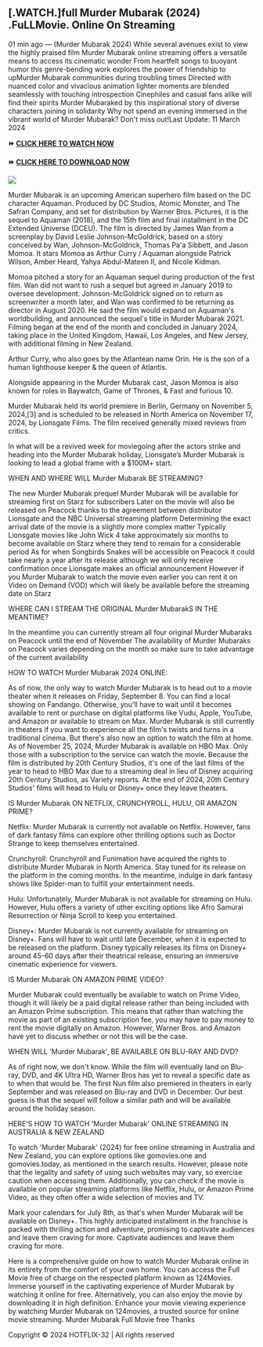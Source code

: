 ## [.WATCH.]full Murder Mubarak (2024) .FuLLMovie. Online On Streaming

01 min ago — (Murder Mubarak 2024) While several avenues exist to view the highly praised film Murder Mubarak online streaming offers a versatile means to access its cinematic wonder From heartfelt songs to buoyant humor this genre-bending work explores the power of friendship to upMurder Mubarak communities during troubling times Directed with nuanced color and vivacious animation lighter moments are blended seamlessly with touching introspection Cinephiles and casual fans alike will find their spirits Murder Mubaraked by this inspirational story of diverse characters joining in solidarity Why not spend an evening immersed in the vibrant world of Murder Mubarak? Don't miss out!Last Update: 11 March 2024


**⏩ [CLICK HERE TO WATCH NOW](https://t.co/nyEIar3CEy)**


**⏩ [CLICK HERE TO DOWNLOAD NOW](https://t.co/nyEIar3CEy)**


<a href="https://t.co/nyEIar3CEy" rel="nofollow" ><img src="https://blogger.googleusercontent.com/img/b/R29vZ2xl/AVvXsEgpUoUgqiH2PJCPjlfIYH5d-FonJ02EV8oTAFiXQkuEgIbQFyw9qKGwIiZRDHEhsO4v_XkaWgQw-6wBXyCdmosuAqXvseddtQTVJfhxH1-8pIpUj0Acd-dkZELWN4PFNULGaFakdGLI_Go1J9eDIoGasQWKZrLGODiEMW1AIYmDcFmVyGO6Zyy9507INuzT/w640-h360/sdfg.gif" style="max-width: 100%;"></a>


Murder Mubarak is an upcoming American superhero film based on the DC character Aquaman. Produced by DC Studios, Atomic Monster, and The Safran Company, and set for distribution by Warner Bros. Pictures, it is the sequel to Aquaman (2018), and the 15th film and final installment in the DC Extended Universe (DCEU). The film is directed by James Wan from a screenplay by David Leslie Johnson-McGoldrick, based on a story conceived by Wan, Johnson-McGoldrick, Thomas Pa'a Sibbett, and Jason Momoa. It stars Momoa as Arthur Curry / Aquaman alongside Patrick Wilson, Amber Heard, Yahya Abdul-Mateen II, and Nicole Kidman.


Momoa pitched a story for an Aquaman sequel during production of the first film. Wan did not want to rush a sequel but agreed in January 2019 to oversee development. Johnson-McGoldrick signed on to return as screenwriter a month later, and Wan was confirmed to be returning as director in August 2020. He said the film would expand on Aquaman's worldbuilding, and announced the sequel's title in Murder Mubarak 2021. Filming began at the end of the month and concluded in January 2024, taking place in the United Kingdom, Hawaii, Los Angeles, and New Jersey, with additional filming in New Zealand.


Arthur Curry, who also goes by the Atlantean name Orin. He is the son of a human lighthouse keeper & the queen of Atlantis.


Alongside appearing in the Murder Mubarak cast, Jason Momoa is also known for roles in Baywatch, Game of Thrones, & Fast and furious 10.


Murder Mubarak held its world premiere in Berlin, Germany on November 5, 2024,[3] and is scheduled to be released in North America on November 17, 2024, by Lionsgate Films. The film received generally mixed reviews from critics.


In what will be a revived week for moviegoing after the actors strike and heading into the Murder Mubarak holiday, Lionsgate’s Murder Mubarak is looking to lead a global frame with a $100M+ start.


WHEN AND WHERE WILL Murder Mubarak BE STREAMING?


The new Murder Mubarak prequel Murder Mubarak will be available for streaming first on Starz for subscribers Later on the movie will also be released on Peacock thanks to the agreement between distributor Lionsgate and the NBC Universal streaming platform Determining the exact arrival date of the movie is a slightly more complex matter Typically Lionsgate movies like John Wick 4 take approximately six months to become available on Starz where they tend to remain for a considerable period As for when Songbirds Snakes will be accessible on Peacock it could take nearly a year after its release although we will only receive confirmation once Lionsgate makes an official announcement However if you Murder Mubarak to watch the movie even earlier you can rent it on Video on Demand (VOD) which will likely be available before the streaming date on Starz


WHERE CAN I STREAM THE ORIGINAL Murder MubarakS IN THE MEANTIME?


In the meantime you can currently stream all four original Murder Mubaraks on Peacock until the end of November The availability of Murder Mubaraks on Peacock varies depending on the month so make sure to take advantage of the current availability


HOW TO WATCH Murder Mubarak 2024 ONLINE:


As of now, the only way to watch Murder Mubarak is to head out to a movie theater when it releases on Friday, September 8. You can find a local showing on Fandango. Otherwise, you'll have to wait until it becomes available to rent or purchase on digital platforms like Vudu, Apple, YouTube, and Amazon or available to stream on Max. Murder Mubarak is still currently in theaters if you want to experience all the film's twists and turns in a traditional cinema. But there's also now an option to watch the film at home. As of November 25, 2024, Murder Mubarak is available on HBO Max. Only those with a subscription to the service can watch the movie. Because the film is distributed by 20th Century Studios, it's one of the last films of the year to head to HBO Max due to a streaming deal in lieu of Disney acquiring 20th Century Studios, as Variety reports. At the end of 2024, 20th Century Studios' films will head to Hulu or Disney+ once they leave theaters.


IS Murder Mubarak ON NETFLIX, CRUNCHYROLL, HULU, OR AMAZON PRIME?


Netflix: Murder Mubarak is currently not available on Netflix. However, fans of dark fantasy films can explore other thrilling options such as Doctor Strange to keep themselves entertained.


Crunchyroll: Crunchyroll and Funimation have acquired the rights to distribute Murder Mubarak in North America. Stay tuned for its release on the platform in the coming months. In the meantime, indulge in dark fantasy shows like Spider-man to fulfill your entertainment needs.


Hulu: Unfortunately, Murder Mubarak is not available for streaming on Hulu. However, Hulu offers a variety of other exciting options like Afro Samurai Resurrection or Ninja Scroll to keep you entertained.


Disney+: Murder Mubarak is not currently available for streaming on Disney+. Fans will have to wait until late December, when it is expected to be released on the platform. Disney typically releases its films on Disney+ around 45-60 days after their theatrical release, ensuring an immersive cinematic experience for viewers.


IS Murder Mubarak ON AMAZON PRIME VIDEO?


Murder Mubarak could eventually be available to watch on Prime Video, though it will likely be a paid digital release rather than being included with an Amazon Prime subscription. This means that rather than watching the movie as part of an existing subscription fee, you may have to pay money to rent the movie digitally on Amazon. However, Warner Bros. and Amazon have yet to discuss whether or not this will be the case.


WHEN WILL 'Murder Mubarak', BE AVAILABLE ON BLU-RAY AND DVD?


As of right now, we don't know. While the film will eventually land on Blu-ray, DVD, and 4K Ultra HD, Warner Bros has yet to reveal a specific date as to when that would be. The first Nun film also premiered in theaters in early September and was released on Blu-ray and DVD in December. Our best guess is that the sequel will follow a similar path and will be available around the holiday season.


HERE'S HOW TO WATCH 'Murder Mubarak' ONLINE STREAMING IN AUSTRALIA & NEW ZEALAND


To watch 'Murder Mubarak' (2024) for free online streaming in Australia and New Zealand, you can explore options like gomovies.one and gomovies.today, as mentioned in the search results. However, please note that the legality and safety of using such websites may vary, so exercise caution when accessing them. Additionally, you can check if the movie is available on popular streaming platforms like Netflix, Hulu, or Amazon Prime Video, as they often offer a wide selection of movies and TV.


Mark your calendars for July 8th, as that's when Murder Mubarak will be available on Disney+. This highly anticipated installment in the franchise is packed with thrilling action and adventure, promising to captivate audiences and leave them craving for more. Captivate audiences and leave them craving for more.


Here is a comprehensive guide on how to watch Murder Mubarak online in its entirety from the comfort of your own home. You can access the Full Movie free of charge on the respected platform known as 124Movies. Immerse yourself in the captivating experience of Murder Mubarak by watching it online for free. Alternatively, you can also enjoy the movie by downloading it in high definition. Enhance your movie viewing experience by watching Murder Mubarak on 124movies, a trusted source for online movie streaming. Murder Mubarak Full Movie free Thanks

Copyright © 2024 HOTFLIX-32 | All rights reserved
